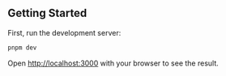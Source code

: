 ## Getting Started

First, run the development server:

```bash
pnpm dev
```

Open [http://localhost:3000](http://localhost:3000) with your browser to see the result.


